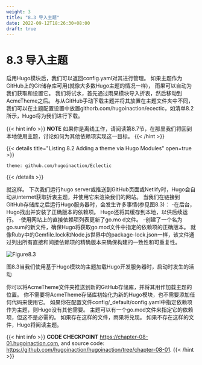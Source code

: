 ```yaml
---
weight: 3
title: "8.3 导入主题"
date: 2022-09-12T18:26:30+08:00
draft: true
---
```


# 8.3 导入主题

启用Hugo模块后，我们可以返回config.yaml对其进行管理。 如果主题作为GitHub上的Git储存库可用(就像大多数Hugo主题的情况一样)， 雨果可以自动为我们获取和设置它。 我们将试水，首先通过雨果模块导入折衷，然后移动到AcmeTheme之后。 与从GitHub手动下载主题并将其放置在主题文件夹中不同， 我们可以在主题配置设置中放置githorb.com/hugoinaction/ecectic，如清单8.2所示，Hugo将为我们进行下载。

{{< hint info >}}
**NOTE** 如果你是离线工作，请阅读第8.7节，在那里我们将回到本地使用主题，讨论如何为其他依赖项实现这一目标。
{{< /hint >}}

{{< details title="Listing 8.2  Adding a theme via Hugo Modules" open=true >}}
```
theme: github.com/hugoinaction/Eclectic
```
{{< /details >}}

就这样。 下次我们运行hugo server或推送到GitHub页面或Netlify时，Hugo会自动从internet获取折衷主题，并使用它来渲染我们的网站。 当我们在链接到GitHub存储库之后运行Hugo服务器时，会发生许多事情(参见图8.3)：
-在后台，Hugo找出并安装了正确版本的依赖项。 Hugo还将其缓存到本地，以供后续运行。
-使用网站上的直接依赖项列表更新了go.mo d文件。
-创建了一个名为go.sum的新文件，确保Hugo将获取go.mod文件中指定的依赖项的正确版本。 就像Ruby中的Gemfile.lock和Node.js世界中的package-lock.json一样，该文件通过列出所有直接和间接依赖项的精确版本来确保构建的一致性和可重复性。

![Figure8.3](Figure8.3.svg)

图8.3当我们使用基于Hugo模块的主题加载Hugo开发服务器时，启动时发生的活动

你可以将AcmeTheme文件夹推送到新的GitHub存储库，并将其用作加载主题的位置。 你不需要将AcmeTheme存储库初始化为新的Hugo模块，也不需要添加任何代码来使用它。 如果你在配置文件config/_default/config.yaml中指定依赖项作为主题，则Hugo没有其他需要。 主题可以有一个go.mod文件来指定它的依赖项，但这不是必需的。 如果存在这样的文件，雨果将兑现。 如果不存在这样的文件，Hugo将阅读主题。

{{< hint info >}}
**CODE CHECKPOINT**    https://chapter-08-01.hugoinaction.com, and source code: https://github.com/hugoinaction/hugoinaction/tree/chapter-08-01.
{{< /hint >}}